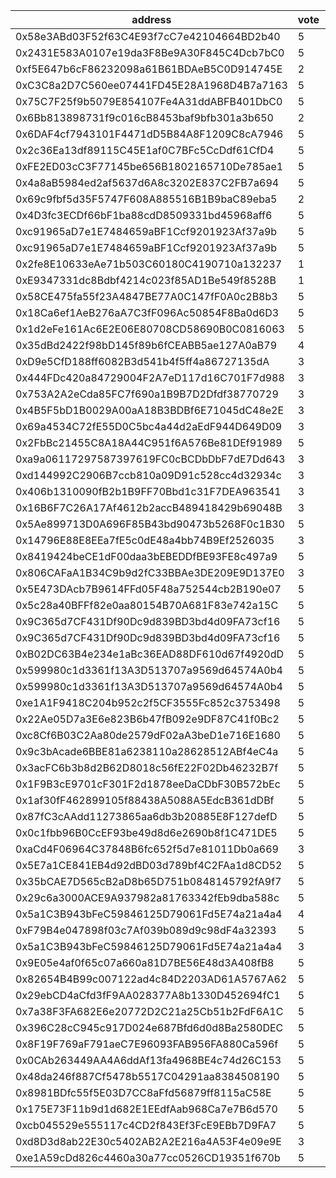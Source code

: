 address|vote|timestamp|signature
---|---|---|---
0x58e3ABd03F52f63C4E93f7cC7e42104664BD2b40|5|1599580227|0xfd601887e0216da68a9c71a70fa47316f1492bcee6de33dbddfc62c1439094af183c5987e76ce7fbe567dc59566baac92db4b269b37f808e4e925ca1d8c3fade1b
0x2431E583A0107e19da3F8Be9A30F845C4Dcb7bC0|5|1599580377|0xeeef9cf115b0f772cea5db48e5398492fe5491b786eb4096a21f0c19afa399542da84ca4c30625a66a0e57faf5746c702a708d189347660237da0c21e01bdb9a1b
0xf5E647b6cF86232098a61B61BDAeB5C0D914745E|2|1599580500|0xf31993b011bbebf6d62f4c958442f3a6399f690e2c152936190025f033bb6a985251fda9f7e93aa58f6c0655f30abbf38dea5f59bf87e19bf9e22c73deb742cf1c
0xC3C8a2D7C560ee07441FD45E28A1968D4B7a7163|5|1599580566|0xb55f7ae57b8b95f28126e4a699c08e80da378a1a1c54083329b4731188b025c92817ee780f961955a9fe4aa02921d81c8a77e90807f03e78f6c9dd95eb15ac9e1b
0x75C7F25f9b5079E854107Fe4A31ddABFB401DbC0|5|1599580843|0xa60d55c0b8064ee0f458b8d966002e27509e7f93668a69be0daf9c619af65c3b2d3fdd55bb6f9f19c94b64cabff3f837d61c9bafc4af55e9d519d37fd75b75701b
0x6Bb813898731f9c016cB8453baf9bfb301a3b650|2|1599581171|0x21d1dd52ed01cbf274a4e469802a214af0a3f25e900abd5e0d24f2bbf6108099182bae940b89c86d05761518cf7ec6a6ee4c96f92f956da335fd05be40ab8ae61b
0x6DAF4cf7943101F4471dD5B84A8F1209C8cA7946|5|1599583889|0x2decc4b82aaf9e8c316f79c6a57f42636526377b0d39ea6705f9716a1a218b743aa654e919c380e6589f7636ddbf394fe7b590409070f15adc488535009291711b
0x2c36Ea13df89115C45E1af0C7BFc5CcDdf61CfD4|5|1599584657|0x3e3e647a110ad1f0c2dc14cb301d731177845ff9e1185c72ab73b3400319503a4eb1ab69e16811e15df76b061ac0e869bfbc21e42d5a7fcf1284f5269bf3da001b
0xFE2ED03cC3F77145be656B1802165710De785ae1|5|1599585608|0xae30408405f731c3654d02c200d50b1739cc392ed5f668b8b56c6aa28678a9c14c8c6e224af5b70ecbebc56764041e466b79d33401cd425ed72478026fc144951c
0x4a8aB5984ed2af5637d6A8c3202E837C2FB7a694|5|1599585715|0x25eb70ba0e9a60df20b9008554bdcf4c8ed6b5b9456958bfb4e57c28264a4c0936c265a848eaa6b7747e71c53d7fae13ca8614952ac4c7ca8d8a7f76badbbfd31b
0x69c9fbf5d35F5747F608A885516B1B9baC89eba5|2|1599586277|0x0ec11fdb8e2b03cdf437e6bd8b0f1107939476200f405ffe43d74ad0a64853534a87a04cd75fa183e265001d1742efb65c12af6579cabf2203d56cd2c1c0c5561b
0x4D3fc3ECDf66bF1ba88cdD8509331bd45968aff6|5|1599586373|0x593e373f15380bd1599b48daeb47a39c1107393785b355a46d6a3c9dbdc15ba40f93354e63d2afbb03e535fd597f94c7e51c7e753b915ad96526953f18b0ca2b1b
0xc91965aD7e1E7484659aBF1Ccf9201923Af37a9b|5|1599586769|0xcd136abe5b52747ebcbf667aa5ff5e51b5d43cca9aba2a363e40c1c1fa942aab626317b6b330ca03f92f5a1f24c23efbd6ca0c39ceae441fd3c3feceaebc5dc81c
0xc91965aD7e1E7484659aBF1Ccf9201923Af37a9b|5|1599586894|0x7b488e6608126bbb02c12c99c65ce5f19f391e177e5b3f8b04d2a9846d7ec3db73df926d01a287fb66016f96416962d0d755e8beca4403d0a366dc4b3d6667ec1b
0x2fe8E10633eAe71b503C60180C4190710a132237|1|1599586920|0xb3e7ca48319d4c9fdff7f08c07b057c8aa7de7f88fde95a371088944d7a45eae2c8c4b9ed01c467527628745de0a147ce6d352b5fdc665b3ac3db40e462be6101b
0xE9347331dc8Bdbf4214c023f85AD1Be549f8528B|1|1599587121|0x44478983cd20e83377779ca90b9552d8bcc19f7f63db7368803ab26f105b8c91670d64f5ae6fe19f83749dfff49a44de6ef0dc6f611abb397f8e5a9117df3d2c1c
0x58CE475fa55f23A4847BE77A0C147fF0A0c2B8b3|5|1599588432|0xb72463776bb546be9274d7d13c7e12247ad8254ddcbaa1be6f35aa7dbcff3b7e4ef070428ffb01887278a85eb2f3fb870eb10219065a0bddbb8a491d4f25987c1b
0x18Ca6ef1AeB276aA7C3fF096Ac50854F8Ba0d6D3|5|1599588563|0xaccd6a1498c5b7ddbb6441dfb716f4a6a719d7efc2c8dc9a048cea083aaea01c5505dc05268094168b2d1032a81bdcbe3d297762f98e26837727f0a12459d6a41c
0x1d2eFe161Ac6E2E06E80708CD58690B0C0816063|5|1599588580|0x7465c23058b84605a750e14cf9329c5cb206f484226632aee39f4ea66fa957de46834c5e0c95a7c123c880b6832ffad23ab9188342047640ee866ec8492db5261c
0x35dBd2422f98bD145f89b6fCEABB5ae127A0aB79|4|1599589300|0x719a32c3c3ec1067426f04ee2365d527e95e2c91b752e8271778dab132c4e8f271be33c2577372868317f114a5f54b934f94126fcfa1f931952820e48c7ec30d1c
0xD9e5CfD188ff6082B3d541b4f5ff4a86727135dA|3|1599589488|0x94128c0109371e65393725904921ca967a73f996d9cf97010db221dc942c4c951119526552d99207bc622a94bc43b89c30ab52ed149f14040b3b8c36765ee7ad1c
0x444FDc420a84729004F2A7eD117d16C701F7d988|3|1599589813|0x0fafcd3c24b5f797344e451c13b5af5586f5c381aea5c01b76338a53685e4b150561a7cea75f1c8d2b3e50470afff87458550ef4328569bfa56419335f834f811c
0x753A2A2eCda85FC7f690a1B9B7D2Dfdf38770729|3|1599591288|0x288fc0e4fa27f4dc4333ae6af33a937d4ea0480c6ef3c65cbd293b5755d501571ea8e8616bacb9a442d4ad1a4c1faf3dad704cee5e379384909dc685deb3a4c61b
0x4B5F5bD1B0029A00aA18B3BDBf6E71045dC48e2E|3|1599592226|0x0fa9416784c88ac166f33952c6ed8786a1f8a536b38a21713410cb67e8fed4222950b5e8f76f0fbd8515c35c5e9e6d9fbcd275e1cecb97a9e8726653acbe5c971c
0x69a4534C72fE55D0C5bc4a44d2aEdF944D649D09|3|1599595359|0xa4ea8755d9ac083af5d4ad80cfb5f445acdb0c259598a94847e6dde02681f874313aadc20d7d5215c201703451cb6127d381b259a832839e864a818fda85273f1b
0x2FbBc21455C8A18A44C951f6A576Be81DEf91989|5|1599595894|0x98765141acbb1314a2728c82d10749e60cad63b25037f2c0ae37674db59a327350696ba80a747a67c62fdefcf7146c2b427df91bd3f74e811b713825129faa8d1c
0xa9a06117297587397619FC0cBCDbDbF7dE7Dd643|3|1599598164|0xd61c2111eb4b621346cd179374d1b5f45d192eed5baac178cede9efb0d0973c107977330cb34706aa5a2beec88ad54be12075ba52a0bc6bc9528681a929507071c
0xd144992C2906B7ccb810a09D91c528cc4d32934c|3|1599607451|0x77051e3e83e9082ea17cc50d78913e5a5d8bb5a92ed3614c0467e8deb1748a4e214d077629823ac1427735d9ccd622b925c4ae73eeb370e9bbe346f9140b903b1b
0x406b1310090fB2b1B9FF70Bbd1c31F7DEA963541|3|1599610976|0x0d06b76e52a835b7f17edd077622dc80ec9286cec983f40c32d24a91f5f7a29f7e1a50996607da7e27cf2ed1f8b24ef912f89cc6cf3ed664b79f95e36b9d9ec21b
0x16B6F7C26A17Af4612b2accB489418429b69048B|3|1599611533|0x8e1e15104aa08efb2805f7c6be6cb0aa07e620154b89ad9728f975077b2a53ba55ed80356ebab6fc2a14e85f468fb5bbda8b3d65e8ce5a108bb32969d57cc2c31b
0x5Ae899713D0A696F85B43bd90473b5268F0c1B30|5|1599611736|0x1022f4ef060bbf7c245bfa0fbe33e596cfae757f9dd8f225b05772cba39e5a5b621760ed23bd0567dfb15047e89d9e43dfb74b8c011f3360698a68a5418870df1b
0x14796E88E8EEa7fE5c0dE48a4bb74B9Ef2526035|3|1599612336|0x09f61bab2abf4b781bea0a78f95844499166279d92bcf4f329275a3a8e2043d95a761e93a55c8b074b980df6ab7e1a9f0a4c4f16c9b1f89c242b601e94ac83c91c
0x8419424beCE1dF00daa3bEBEDDfBE93FE8c497a9|5|1599612422|0xfcbfcf26fbe48662dada1abe6239972a7be497634ddb1476f479882f5591d77e54d6ac0de59f4ce9d694f801784b99ec91baebd660a9fb5f8140691b720aa26d1c
0x806CAFaA1B34C9b9d2fC33BBAe3DE209E9D137E0|3|1599612502|0xb2657fd5e1b2dd2c55549aa78aea7b0eb19df48af30a03e242161c92dafd1e862298522f705163b72ee2af6f0fb55f7210d52dfecd1657a623ef67ef38fb60c61b
0x5E473DAcb7B9614FFd05F48a752544cb2B190e07|5|1599612987|0xe0a4f57f092ff4b445f7fbb262ee643f30fffc695a5334ff98361caab8f562693a4aeab528856d7e631a048184f173ba1ac281849a51ab0eebd6fd51e4bf8c4b1b
0x5c28a40BFFf82e0aa80154B70A681F83e742a15C|5|1599613738|0x6c1f93db874d33a1993d67574c2feabf7ba5aaac71209f9d04620a4ac14900e41e0a8b8914fc3fd2bf6dea3aeeec95d86dec96db6ad4988e1545770213fa16521b
0x9C365d7CF431Df90Dc9d839BD3bd4d09FA73cf16|5|1599613826|0x82a3b095db749426e1ff98f3c5f214c4d7ddfdd87b00f1987ac71e2f6abd07a900cc21388dbc15a0c558731c853648126a3472df26d6c5167b4d50a6ceab29711c
0x9C365d7CF431Df90Dc9d839BD3bd4d09FA73cf16|5|1599614027|0x3ce748a21788ca80885cd0d5938a4ab6d0f9209dd65d44ec84fce219f4ee729c63fee313eb059eccb7f652bc9a9b44b0cddf905595a2a5f3837086852604eb621c
0xB02DC63B4e234e1aBc36EAD88DF610d67f4920dD|5|1599614149|0x6919840edf6475736cd2bfa12263b3da6a3830c87013c242eef756b0333beac2726c9093400890e1fdefd93da3500c887a8ba4bdb64dd3f90a735e9e5c1074421c
0x599980c1d3361f13A3D513707a9569d64574A0b4|5|1599614285|0xdba9fd029164f70e466d34ae1a33fac5100aae73f231d9266f3504e67646796e3de2bee6070e358ddd9161bf976118501b1f78f80ac46ca524c3f5525d0c67401b
0x599980c1d3361f13A3D513707a9569d64574A0b4|5|1599614397|0x722d3d739fd9729e8c1340cbd044228703f7d8c8d40a3e87ce79cfe50e030e9d1868b4dc2939cbbdc91b9dffc8f4fb79b912684269bac54b010bae142f00a4cb1b
0xe1A1F9418C204b952c2f5CF3555Fc852c3753498|5|1599615343|0xd10e7b8b1b4717c420dc726ae0847555a9544b1ecd909d2ed4346b7dd990e3dc685e5aa0fdba3fb630f32608b4b1daa811b34f1324a834a17c2486ee53ea15ac1b
0x22Ae05D7a3E6e823B6b47fB092e9DF87C41f0Bc2|5|1599615645|0x2f4736eae88cc9b75219d928b7e88a2790bb9e304fe879b1b4968ae7646c29474acb68ad215894a29c91629e2c88420c54c34a689ed09ce3a13c9efe9cfa3ec41b
0xc8Cf6B03C2Aa80de2579dF02aA3beD1e716E1680|5|1599615660|0x39316fbee38238bc02393936237afa3812d5a5a5e658df8793fb4523f491f458132c0444517a3ccb636b25ea71b3e5c9bae4e0d0d9d856d86b43b53da7a5faa21c
0x9c3bAcade6BBE81a6238110a28628512ABf4eC4a|5|1599615956|0x524a1e5bd16c64d01133e4f908d1af4db31494b946200724c755599b6a40c40402b5807bc08db7a7f08d656de09976c8d863a2e9bb2e583ec2eb14e698699f761c
0x3acFC6b3b8d2B62D8018c56fE22F02Db46232B7f|5|1599616146|0x23f071150842750af4fa8abda1cd59655c55360b571534847e2bb87217fcf3c209071ec9c8576c0bedd7b53cb8c350be8033441de8a31fef8a5dd8a3e6e6e23b1b
0x1F9B3cE9701cF301F2d1878eeDaCDbF30B572bEc|5|1599616271|0x3bf7d384af944bb83c3309fd4a820feede21e282c3dc45897d816f27cb668e3b0dd365166ef76834961516b360aaef7816a660d53727c1232993ae83bd1ad4051b
0x1af30fF462899105f88438A5088A5EdcB361dDBf|5|1599616411|0x932b8e04b0d928f18616c49fe153acbe7b6dcdf1e771677ddfd376dd2b9213f42b9942c360709d40ee18913e937adbb2b97f94c0b642af370f72a1710c85e33b1c
0x87fC3cAAdd11273865aa6db3b20885E8F127defD|5|1599616831|0x901074cc5114a642d59db70e934ee31a4f904d08020488fe9d2eee5592ec106a2e5bf45a769c977dabfcdbb6b7a76052927eebe63ed59c549ca7ec18c18978341b
0x0c1fbb96B0CcEF93be49d8d6e2690b8f1C471DE5|5|1599617421|0xba85c140259bddf3fa197a41156efc7b1325bf716b96aaf307b2d02383b006397cbdb1585a0b77d3ee4d847afcd8596b7eae1a52d3d22080dc929ca1f3fe1b451c
0xaCd4F06964C37848B6fc652f5d7e81011Db0a669|3|1599617505|0x1699ceb7017c281c37802601d7fad2883705900f41258fcd73dad631c130a2ed07c26c896f6ebeaeaf5329b24bbba31b0cdf40f3a0c04bafd68480ecfa3b0e091c
0x5E7a1CE841EB4d92dBD03d789bf4C2FAa1d8CD52|5|1599617655|0x1574cfb55b53d40261203963f9523a13177f40b0ed96de1363f73cb8e0fb4e676a1f1213295b4de1ba638ad5d3a7556c9eea3c35ad6ab9536afe58ec036613df1b
0x35bCAE7D565cB2aD8b65D751b0848145792fA9f7|5|1599618727|0xaa8a0595f8543a120182a52b9f7c7661ed5f8a47eb8b33e6e46ab1a2afdc44563c50d8523e864174140ea7690182e37288f85c0b1070cfd61e161567053197531b
0x29c6a3000ACE9A937982a81763342fEb9dba588c|5|1599618758|0x7096706ef7566b6585ca5813d6a6e9a25704b026ccd790e1cd70bc5e3c813b215b37443b86957542895a23284a4b182fd52ea66e0a1a126072956aba12ce7dc01b
0x5a1C3B943bFeC59846125D79061Fd5E74a21a4a4|4|1599619012|0xa83c10b4bdd6af01233e3735d4e1ab75f74965b0712c56bb3c55d8c10270510f0c4111d5c9656adc72fa14d6e3bf63e01641936fa69b42bb2acf1624557f30bf1b
0xF79B4e047898f03c7Af039b089d9c98dF4a32393|5|1599619193|0xf2aa40a2127a7346fe859da6a3f636e249f3dea98589dd3ac9eccc8ecd1337eb15f9007026080cdafc7fd9aa123c74b00972cae51e208cbca9e97f723ba6e6161c
0x5a1C3B943bFeC59846125D79061Fd5E74a21a4a4|3|1599619504|0x78a98a4b550c8cd714f286a4e49e4210c37afecee92212607ff2301c38d1b6bb5ff9c0e15626a9c6ecdb90d0d22a0472e304ab2a16d2bdc94429e594bf0c6bf51c
0x9E05e4af0f65c07a660a81D7BE56E48d3A408fB8|5|1599619537|0xd0f9f5be5a98fa74f60e83b871b89edc0e43de3916bb815be4b2c306ad96e34c5c5b9e6be7d4160d95df5c50c6c106e1a2ef47cfe74d63f24738a957db99fc481b
0x82654B4B99c007122ad4c84D2203AD61A5767A62|5|1599619579|0x8fb1b9eac3d006f40708f298ba82ca6c27872745a09fc0b1d3cd8fd59294062702f7062c969cab0104d1fa012009a88f3b19cd9989bd5b4e03f963239990fee91c
0x29ebCD4aCfd3fF9AA028377A8b1330D452694fC1|5|1599619752|0x26734f8eb9df3dec2d637794c0415e5076de179dda8569fbe9e75001fb49b8e26db1ddecd5477ee1105268fe3f844bdfaec0402c87ac58055cbd33bb51b9ea851b
0x7a38F3FA682E6e20772D2C21a25Cb51b2FdF6A1C|5|1599619878|0x7dc1e06732153e805a25adea69b5848661f23600bef50d82cb56516ef9a178c41a50871f4935e35cc2158754616eb4bd8500810b1054c69b11c0da24404c50831b
0x396C28cC945c917D024e687Bfd6d0d8Ba2580DEC|5|1599619959|0x7be944b75205a6afa662c9c8ab2b1f31e0f7ba34123cebdce9fc48a605178abf50bd360a4030d602fb9d21311b9cc34354dcdb16154cbb397876d856b9eda1ad1b
0x8F19F769aF791aeC7E96093FAB956FA880Ca596f|5|1599620069|0x9d22c30e345b3b3f4e49777316f8bb84089e0f7059fa20ea64b14d11fd16895303e0da1530a58d0f968f5815ce2be87d7b5501a9e691a8bdbb639ba2be531d9b1c
0x0CAb263449AA4A6ddAf13fa4968BE4c74d26C153|5|1599620326|0x34c0862db329aff24cf7ed8d93d8c2db6ec9e9849f8d20b247e12e29b9a09a733e92d61b4ea60f78a32a224ef5628f489b3e21d0a41e5c6bc907c3654804afb31b
0x48da246f887Cf5478b5517C04291aa8384508190|5|1599620794|0x9db834375e594c5a0abbb04acda63f20f06cd9192dcbb94b256ce6e6f30d688a5063ddef37ea38e0c1ca05dcfae09ba8e6b96b210934feeac20208696ee052d11c
0x8981BDfc55f5E03D7CC8aFfd56879ff8115aC58E|5|1599621186|0x805f6518f77539db3ae1e71fa34c384809ef1c583744e512b5ee183b00e435232fb0888e9a81487adec75e2d562d967b28164869b2b3474817b875554a38e6281c
0x175E73F11b9d1d682E1EEdfAab968Ca7e7B6d570|5|1599621241|0x0efbb51d10670263d00c332896dddd77fb550621148e2c21b58a187a5a014c7b433f0887386b312b5703b0d1677b7ee35484e544fc97fc77bf965bf3971e23341b
0xcb045529e555117c4CD2f843Ef3FcE9EBb7D9FA7|5|1599621353|0x3c71aa5eae79689a6d09a0abcc2e5a1b315426ada94d4d889ef87f8aa310a9dd77ffc289194ae6140f9eeb938beb346bc7de6fe77d9f85f7a4748bfcc533a1eb1b
0xd8D3d8ab22E30c5402AB2A2E216a4A53F4e09e9E|3|1599621529|0x0ccca84a774b8d00733a2323ab09b9e8ea0eb7a2a1b317f182f00378ec3b186c10d25dc343f2b62d4c0fed63991355995c5b63159bbbc112f636b531da67895b1b
0xe1A59cDd826c4460a30a77cc0526CD19351f670b|5|1599621651|0xb2060f7e9d407ef366953aede2a6865658d00d1b3f76c831a23d221f2579bd693916fd65e20f362c319bdda7c8e6c146bc17683b4d660e9c48c243ed7dbce0fe1c